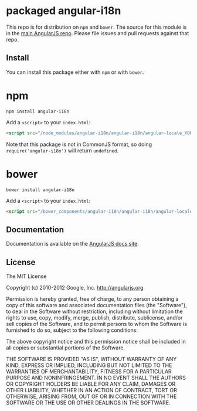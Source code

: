 # packaged angular-i18n

This repo is for distribution on `npm` and `bower`. The source for this module is in the
[main AngularJS repo](https://github.com/angular/angular.js).
Please file issues and pull requests against that repo.

## Install

You can install this package either with `npm` or with `bower`.

# npm

```shell
npm install angular-i18n
```

Add a `<script>` to your `index.html`:

```html
<script src="/node_modules/angular-i18n/angular-i18n/angular-locale_YOUR-LOCALE.js"></script>
```

Note that this package is not in CommonJS format, so doing `require('angular-i18n')` will
return `undefined`.

# bower

```shell
bower install angular-i18n
```

Add a `<script>` to your `index.html`:

```html
<script src="/bower_components/angular-i18n/angular-i18n/angular-locale_YOUR-LOCALE.js"></script>
```

## Documentation

Documentation is available on the
[AngularJS docs site](http://docs.angularjs.org/guide/i18n).

## License

The MIT License

Copyright (c) 2010-2012 Google, Inc. http://angularjs.org

Permission is hereby granted, free of charge, to any person obtaining a copy
of this software and associated documentation files (the "Software"), to deal
in the Software without restriction, including without limitation the rights
to use, copy, modify, merge, publish, distribute, sublicense, and/or sell
copies of the Software, and to permit persons to whom the Software is
furnished to do so, subject to the following conditions:

The above copyright notice and this permission notice shall be included in
all copies or substantial portions of the Software.

THE SOFTWARE IS PROVIDED "AS IS", WITHOUT WARRANTY OF ANY KIND, EXPRESS OR
IMPLIED, INCLUDING BUT NOT LIMITED TO THE WARRANTIES OF MERCHANTABILITY,
FITNESS FOR A PARTICULAR PURPOSE AND NONINFRINGEMENT. IN NO EVENT SHALL THE
AUTHORS OR COPYRIGHT HOLDERS BE LIABLE FOR ANY CLAIM, DAMAGES OR OTHER
LIABILITY, WHETHER IN AN ACTION OF CONTRACT, TORT OR OTHERWISE, ARISING FROM,
OUT OF OR IN CONNECTION WITH THE SOFTWARE OR THE USE OR OTHER DEALINGS IN
THE SOFTWARE.

